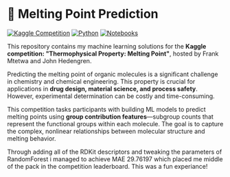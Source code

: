 # 🧊 Melting Point Prediction

[![Kaggle Competition](https://img.shields.io/badge/Kaggle-Competition-20BEFF?logo=kaggle)](https://www.kaggle.com/competitions/melting-point)
[![Python](https://img.shields.io/badge/Python-3.11%2B-blue?logo=python)](https://www.python.org/)
[![Notebooks](https://img.shields.io/badge/Notebooks-Jupyter%2BColab-orange?logo=jupyter)](https://jupyter.org/)

This repository contains my machine learning solutions for the **Kaggle competition: "Thermophysical Property: Melting Point"**, hosted by Frank Mtetwa and John Hedengren.

Predicting the melting point of organic molecules is a significant challenge in chemistry and chemical engineering. This property is crucial for applications in **drug design, material science, and process safety**. However, experimental determination can be costly and time-consuming.

This competition tasks participants with building ML models to predict melting points using **group contribution features**—subgroup counts that represent the functional groups within each molecule. The goal is to capture the complex, nonlinear relationships between molecular structure and melting behavior.

Through adding all of the RDKit descriptors and tweaking the parameters of RandomForest i managed to achieve MAE 29.76197 which placed me middle of the pack in the competition leaderboard. This was a fun experiance! 